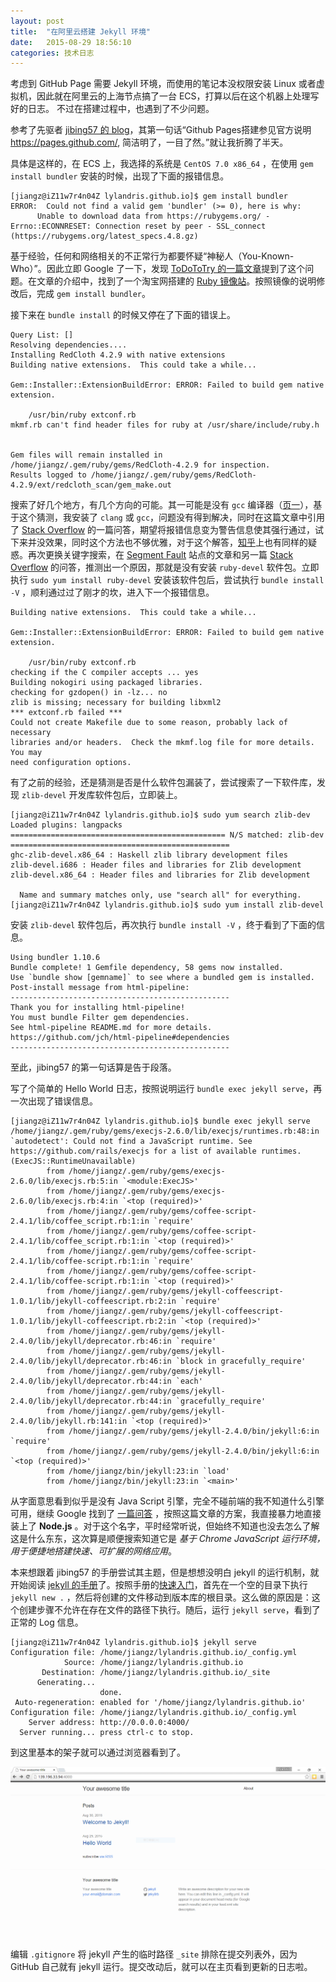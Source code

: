 ```yaml
---
layout: post
title:  "在阿里云搭建 Jekyll 环境"
date:   2015-08-29 18:56:10
categories: 技术日志
---
```


考虑到 GitHub Page 需要 Jekyll 环境，而使用的笔记本没权限安装 Linux 或者虚拟机，因此就在阿里云的上海节点搞了一台 ECS，打算以后在这个机器上处理写好的日志。
不过在搭建过程中，也遇到了不少问题。

参考了先驱者 [jibing57 的 blog](http://www.jibing57.com/blog/2015/03/19/github-pages.html)，其第一句话“Github Pages搭建参见官方说明 <https://pages.github.com/>, 简洁明了，一目了然。”就让我折腾了半天。

具体是这样的，在 ECS 上，我选择的系统是 `CentOS 7.0 x86_64` ，在使用 `gem install bundler` 安装的时候，出现了下面的报错信息。

    [jiangz@iZ11w7r4n04Z lylandris.github.io]$ gem install bundler
    ERROR:  Could not find a valid gem 'bundler' (>= 0), here is why:
          Unable to download data from https://rubygems.org/ - Errno::ECONNRESET: Connection reset by peer - SSL_connect (https://rubygems.org/latest_specs.4.8.gz)

基于经验，任何和网络相关的不正常行为都要怀疑“神秘人（You-Known-Who）”。因此立即 Google 了一下，发现 [ToDoToTry 的一篇文章](http://www.cnblogs.com/ToDoToTry/p/4422454.html)提到了这个问题。在文章的介绍中，找到了一个淘宝网搭建的 [Ruby 镜像站](https://ruby.taobao.org)。按照镜像的说明修改后，完成 `gem install bundler`。

接下来在 `bundle install` 的时候又停在了下面的错误上。

    Query List: []
    Resolving dependencies....
    Installing RedCloth 4.2.9 with native extensions
    Building native extensions.  This could take a while...

    Gem::Installer::ExtensionBuildError: ERROR: Failed to build gem native extension.

        /usr/bin/ruby extconf.rb
    mkmf.rb can't find header files for ruby at /usr/share/include/ruby.h


    Gem files will remain installed in /home/jiangz/.gem/ruby/gems/RedCloth-4.2.9 for inspection.
    Results logged to /home/jiangz/.gem/ruby/gems/RedCloth-4.2.9/ext/redcloth_scan/gem_make.out

搜索了好几个地方，有几个方向的可能。其一可能是没有 `gcc` 编译器（[页一](http://www.bytecho.com/2014/04/16/install-jekyll-on-mavericks)），基于这个猜测，我安装了 `clang` 或 `gcc`，问题没有得到解决，同时在这篇文章中引用了 [Stack Overflow](http://stackoverflow.com/questions/22846685/clang-build-error-when-trying-to-install-jekyll) 的一篇问答，期望将报错信息变为警告信息使其强行通过，试下来并没效果，同时这个方法也不够优雅，对于这个解答，[知乎](http://www.zhihu.com/question/26096289)上也有同样的疑惑。再次更换关键字搜索，在 [Segment Fault](http://segmentfault.com/q/1010000000392817) 站点的文章和另一篇 [Stack Overflow](http://stackoverflow.com/questions/4393189/failing-installing-pg-gem-mkmf-rb-cant-find-header-files-for-ruby-mac-osx-1) 的问答，推测出一个原因，那就是没有安装 `ruby-devel` 软件包。立即执行 `sudo yum install ruby-devel` 安装该软件包后，尝试执行 `bundle install -V` ，顺利通过过了刚才的坎，进入下一个报错信息。

    Building native extensions.  This could take a while...

    Gem::Installer::ExtensionBuildError: ERROR: Failed to build gem native extension.

        /usr/bin/ruby extconf.rb
    checking if the C compiler accepts ... yes
    Building nokogiri using packaged libraries.
    checking for gzdopen() in -lz... no
    zlib is missing; necessary for building libxml2
    *** extconf.rb failed ***
    Could not create Makefile due to some reason, probably lack of necessary
    libraries and/or headers.  Check the mkmf.log file for more details.  You may
    need configuration options.

有了之前的经验，还是猜测是否是什么软件包漏装了，尝试搜索了一下软件库，发现 `zlib-devel` 开发库软件包后，立即装上。

    [jiangz@iZ11w7r4n04Z lylandris.github.io]$ sudo yum search zlib-dev
    Loaded plugins: langpacks
    ================================================ N/S matched: zlib-dev =================================================
    ghc-zlib-devel.x86_64 : Haskell zlib library development files
    zlib-devel.i686 : Header files and libraries for Zlib development
    zlib-devel.x86_64 : Header files and libraries for Zlib development

      Name and summary matches only, use "search all" for everything.
    [jiangz@iZ11w7r4n04Z lylandris.github.io]$ sudo yum install zlib-devel

安装 `zlib-devel` 软件包后，再次执行 `bundle install -V` ，终于看到了下面的信息。

    Using bundler 1.10.6
    Bundle complete! 1 Gemfile dependency, 58 gems now installed.
    Use `bundle show [gemname]` to see where a bundled gem is installed.
    Post-install message from html-pipeline:
    -------------------------------------------------
    Thank you for installing html-pipeline!
    You must bundle Filter gem dependencies.
    See html-pipeline README.md for more details.
    https://github.com/jch/html-pipeline#dependencies
    -------------------------------------------------

至此，jibing57 的第一句话算是告于段落。

写了个简单的 Hello World 日志，按照说明运行 `bundle exec jekyll serve`，再一次出现了错误信息。

    [jiangz@iZ11w7r4n04Z lylandris.github.io]$ bundle exec jekyll serve
    /home/jiangz/.gem/ruby/gems/execjs-2.6.0/lib/execjs/runtimes.rb:48:in `autodetect': Could not find a JavaScript runtime. See https://github.com/rails/execjs for a list of available runtimes. (ExecJS::RuntimeUnavailable)
            from /home/jiangz/.gem/ruby/gems/execjs-2.6.0/lib/execjs.rb:5:in `<module:ExecJS>'
            from /home/jiangz/.gem/ruby/gems/execjs-2.6.0/lib/execjs.rb:4:in `<top (required)>'
            from /home/jiangz/.gem/ruby/gems/coffee-script-2.4.1/lib/coffee_script.rb:1:in `require'
            from /home/jiangz/.gem/ruby/gems/coffee-script-2.4.1/lib/coffee_script.rb:1:in `<top (required)>'
            from /home/jiangz/.gem/ruby/gems/coffee-script-2.4.1/lib/coffee-script.rb:1:in `require'
            from /home/jiangz/.gem/ruby/gems/coffee-script-2.4.1/lib/coffee-script.rb:1:in `<top (required)>'
            from /home/jiangz/.gem/ruby/gems/jekyll-coffeescript-1.0.1/lib/jekyll-coffeescript.rb:2:in `require'
            from /home/jiangz/.gem/ruby/gems/jekyll-coffeescript-1.0.1/lib/jekyll-coffeescript.rb:2:in `<top (required)>'
            from /home/jiangz/.gem/ruby/gems/jekyll-2.4.0/lib/jekyll/deprecator.rb:46:in `require'
            from /home/jiangz/.gem/ruby/gems/jekyll-2.4.0/lib/jekyll/deprecator.rb:46:in `block in gracefully_require'
            from /home/jiangz/.gem/ruby/gems/jekyll-2.4.0/lib/jekyll/deprecator.rb:44:in `each'
            from /home/jiangz/.gem/ruby/gems/jekyll-2.4.0/lib/jekyll/deprecator.rb:44:in `gracefully_require'
            from /home/jiangz/.gem/ruby/gems/jekyll-2.4.0/lib/jekyll.rb:141:in `<top (required)>'
            from /home/jiangz/.gem/ruby/gems/jekyll-2.4.0/bin/jekyll:6:in `require'
            from /home/jiangz/.gem/ruby/gems/jekyll-2.4.0/bin/jekyll:6:in `<top (required)>'
            from /home/jiangz/bin/jekyll:23:in `load'
            from /home/jiangz/bin/jekyll:23:in `<main>'

从字面意思看到似乎是没有 Java Script 引擎，完全不碰前端的我不知道什么引擎可用，继续 Google 找到了 [一篇问答](https://ruby-china.org/topics/692) ，按照这篇文章的方案，我直接暴力地直接装上了 **Node.js** 。对于这个名字，平时经常听说，但始终不知道也没去怎么了解这是什么东东，这次算是顺便搜索知道它是 *基于 Chrome JavaScript 运行环境，用于便捷地搭建快速、可扩展的网络应用*。

本来想跟着 jibing57 的手册尝试其主题，但是想想没明白 jekyll 的运行机制，就开始阅读 [jekyll 的手册](https://jekyllrb.com)了。按照手册的[快速入门](https://jekyllrb.com/docs/quickstart/)，首先在一个空的目录下执行 `jekyll new .` ，然后将创建的文件移动到版本库的根目录。这么做的原因是：这个创建步骤不允许在存在文件的路径下执行。随后，运行 `jekyll serve`，看到了正常的 Log 信息。

    [jiangz@iZ11w7r4n04Z lylandris.github.io]$ jekyll serve
    Configuration file: /home/jiangz/lylandris.github.io/_config.yml
                Source: /home/jiangz/lylandris.github.io
           Destination: /home/jiangz/lylandris.github.io/_site
          Generating...
                        done.
     Auto-regeneration: enabled for '/home/jiangz/lylandris.github.io'
    Configuration file: /home/jiangz/lylandris.github.io/_config.yml
        Server address: http://0.0.0.0:4000/
      Server running... press ctrl-c to stop.

到这里基本的架子就可以通过浏览器看到了。

![基本架子的截图](/images/the-framework-of-my-blog.png)

编辑 `.gitignore` 将 jekyll 产生的临时路径 `_site` 排除在提交列表外，因为 GitHub 自己就有 jekyll 运行。提交改动后，就可以在主页看到更新的日志啦。
